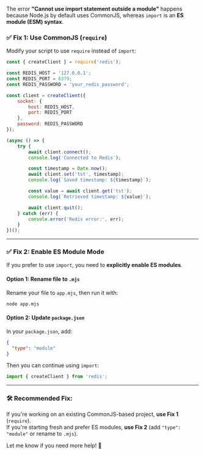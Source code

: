 The error **"Cannot use import statement outside a module"** happens because Node.js by default uses CommonJS, whereas `import` is an **ES module (ESM) syntax**.

### ✅ Fix 1: Use CommonJS (`require`)
Modify your script to use `require` instead of `import`:

```javascript
const { createClient } = require('redis');

const REDIS_HOST = '127.0.0.1';
const REDIS_PORT = 6379;
const REDIS_PASSWORD = 'your_redis_password';

const client = createClient({
    socket: {
        host: REDIS_HOST,
        port: REDIS_PORT
    },
    password: REDIS_PASSWORD
});

(async () => {
    try {
        await client.connect();
        console.log('Connected to Redis');

        const timestamp = Date.now();
        await client.set('tst', timestamp);
        console.log(`Saved timestamp: ${timestamp}`);

        const value = await client.get('tst');
        console.log(`Retrieved timestamp: ${value}`);

        await client.quit();
    } catch (err) {
        console.error('Redis error:', err);
    }
})();
```

---

### ✅ Fix 2: Enable ES Module Mode
If you prefer to use `import`, you need to **explicitly enable ES modules**.

#### Option 1: Rename file to `.mjs`
Rename your file to `app.mjs`, then run it with:

```sh
node app.mjs
```

#### Option 2: Update `package.json`
In your `package.json`, add:

```json
{
  "type": "module"
}
```

Then you can continue using `import`:

```javascript
import { createClient } from 'redis';
```

---

### 🛠️ Recommended Fix:
If you're working on an existing CommonJS-based project, **use Fix 1** (`require`).  
If you're starting fresh and prefer ES modules, **use Fix 2** (add `"type": "module"` or rename to `.mjs`).

Let me know if you need more help! 🚀
